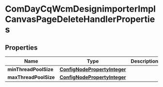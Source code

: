 
# ComDayCqWcmDesignimporterImplCanvasPageDeleteHandlerProperties

## Properties
Name | Type | Description | Notes
------------ | ------------- | ------------- | -------------
**minThreadPoolSize** | [**ConfigNodePropertyInteger**](ConfigNodePropertyInteger.md) |  |  [optional]
**maxThreadPoolSize** | [**ConfigNodePropertyInteger**](ConfigNodePropertyInteger.md) |  |  [optional]



